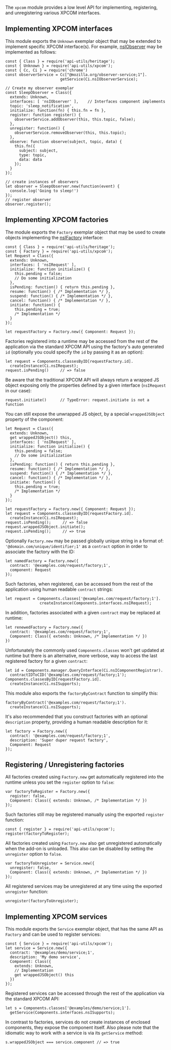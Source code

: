 <!-- This Source Code Form is subject to the terms of the Mozilla Public
   - License, v. 2.0. If a copy of the MPL was not distributed with this
   - file, You can obtain one at http://mozilla.org/MPL/2.0/. -->

The `xpcom` module provides a low level API for implementing, registering, and
unregistering various XPCOM interfaces.

## Implementing XPCOM interfaces

This module exports the `Unknown` exemplar object that may be extended to
implement specific XPCOM interface(s). For example,
[nsIObserver](https://developer.mozilla.org/en/XPCOM_Interface_Reference/nsIObserver)
 may be implemented as follows:

    const { Class } = require('api-utils/heritage');
    const { Unknown } = require('api-utils/xpcom');
    const { Cc, Ci } = require('chrome')
    const observerService = Cc["@mozilla.org/observer-service;1"].
                            getService(Ci.nsIObserverService);

    // Create my observer exemplar
    const SleepObserver = Class({
      extends: Unknown,
      interfaces: [ 'nsIObserver' ],    // Interfaces component implements
      topic: 'sleep_notification',
      initialize: function(fn) { this.fn = fn },
      register: function register() {
        observerService.addObserver(this, this.topic, false);
      },
      unregister: function() {
        observerService.removeObserver(this, this.topic);
      },
      observe: function observe(subject, topic, data) {
        this.fn({
          subject: subject,
          type: topic,
          data: data
        });
      }
    });

    // create instances of observers
    let observer = SleepObserver.new(function(event) {
      console.log('Going to sleep!')
    });
    // register observer
    observer.register();

## Implementing XPCOM factories

The module exports the `Factory` exemplar object that may be used to create
objects implementing the
[nsIFactory](https://developer.mozilla.org/en/XPCOM_Interface_Reference/nsIFactory)
interface:

    const { Class } = require('api-utils/heritage');
    const { Factory } = require('api-utils/xpcom');
    let Request = Class({
      extends: Unknown,
      interfaces: [ 'nsIRequest' ],
      initialize: function initialize() {
        this.pending = false;
        // Do some initialization
      },
      isPending: function() { return this.pending },
      resume: function() { /* Implementation */ },
      suspend: function() { /* Implementation */ },
      cancel: function() { /* Implementation */ },
      initiate: function() {
        this.pending = true;
        /* Implementation */
      }
    });

    let requestFactory = Factory.new({ Component: Request });

Factories registered into a runtime may be accessed from the rest of the
application via the standard XPCOM API using the factory's auto generated `id`
(optionally you could specify the `id` by passing it as an option):

    let request = Components.classesByID[requestFactory.id].
      createInstance(Ci.nsIRequest);
    request.isPending()     // => false

Be aware that the traditional XPCOM API will always return a wrapped JS object
exposing only the properties defined by a given interface (`nsIRequest` in our
case):

    request.initiate()      // TypeError: request.initiate is not a function

You can still expose the unwrapped JS object, by a special `wrappedJSObject`
property of the component:

    let Request = Class({
      extends: Unknown,
      get wrappedJSObject() this,
      interfaces: [ 'nsIRequest' ],
      initialize: function initialize() {
        this.pending = false;
        // Do some initialization
      },
      isPending: function() { return this.pending },
      resume: function() { /* Implementation */ },
      suspend: function() { /* Implementation */ },
      cancel: function() { /* Implementation */ },
      initiate: function() {
        this.pending = true;
        /* Implementation */
      }
    });

    let requestFactory = Factory.new({ Component: Request });
    let request = Components.classesByID[requestFactory.id].
      createInstance(Ci.nsIRequest);
    request.isPending();     // => false
    request.wrappedJSObject.initiate();
    request.isPending();     // => true

Optionally `Factory.new` may be passed globally unique string in a format of:
`'@domain.com/unique/identifier;1'` as a `contract` option in order to
associate the factory with the ID:

    let namedFactory = Factory.new({
      contract: '@examples.com/request/factory;1',
      component: Request
    });

Such factories, when registered, can be accessed from the rest of the
application using human readable `contract` strings:

    let request = Components.classes['@examples.com/request/factory;1'].
                   createInstance(Components.interfaces.nsIRequest);

In addition, factories associated with a given `contract` may be replaced at
runtime:

    let renewedFactory = Factory.new({
      contract: '@examples.com/request/factory;1',
      Component: Class({ extends: Unknown, /* Implementation */ })
    })

Unfortunately the commonly used `Components.classes` won't get updated at
runtime but there is an alternative, more verbose, way to access the last
registered factory for a given `contract`:

    let id = Components.manager.QueryInterface(Ci.nsIComponentRegistrar).
      contractIDToCID('@examples.com/request/factory;1');
    Components.classesByID[requestFactory.id].
      createInstance(Ci.nsISupports);

This module also exports the `factoryByContract` function to simplify this:

    factoryByContract('@examples.com/request/factory;1').
      createInstance(Ci.nsISupports);

It's also recommended that you construct factories with an optional
`description` property, providing a human readable description for it:

    let factory = Factory.new({
      contract: '@examples.com/request/factory;1',
      description: 'Super duper request factory',
      Component: Request
    });

## Registering / Unregistering factories

All factories created using `Factory.new` get automatically registered into
the runtime unless you set the `register` option to `false`:

    var factoryToRegister = Factory.new({
      register: false,
      Component: Class({ extends: Unknown, /* Implementation */ })
    });

Such factories still may be registered manually using the exported `register`
function:

    const { register } = require('api-utils/xpcom');
    register(factoryToRegister);

All factories created using `Factory.new` also get unregistered automatically
when the add-on is unloaded. This also can be disabled by setting the
`unregister` option to `false`.

    var factoryToUnregister = Service.new({
      unregister: false,
      Component: Class({ extends: Unknown, /* Implementation */ })
    });

All registered services may be unregistered at any time using the exported
`unregister` function:

    unregister(factoryToUnregister);

## Implementing XPCOM services

This module exports the `Service` exemplar object, that has the same API as
`Factory` and can be used to register services:

    const { Service } = require('api-utils/xpcom');
    let service = Service.new({
      contract: '@examples/demo/service;1',
      description: 'My demo service',
      Component: Class({
        extends: Unknown,
        // Implementation
        get wrappedJSObject() this
      })
    });

Registered services can be accessed through the rest of the application via
the standard XPCOM API:

    let s = Components.classes['@examples/demo/service;1'].
      getService(Components.interfaces.nsISupports);

In contrast to factories, services do not create instances of enclosed
components, they expose the component itself. Also please note that the
idiomatic way to work with a service is via its `getService` method:

    s.wrappedJSObject === service.component // => true
